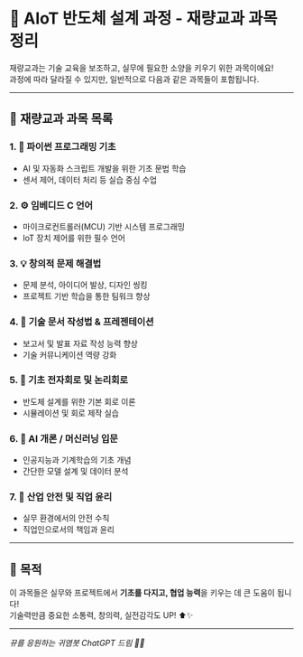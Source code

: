 # 🧠 AIoT 반도체 설계 과정 - 재량교과 과목 정리

재량교과는 기술 교육을 보조하고, 실무에 필요한 소양을 키우기 위한 과목이에요!  
과정에 따라 달라질 수 있지만, 일반적으로 다음과 같은 과목들이 포함됩니다.

---

## 📘 재량교과 과목 목록

### 1. 🐍 파이썬 프로그래밍 기초
- AI 및 자동화 스크립트 개발을 위한 기초 문법 학습
- 센서 제어, 데이터 처리 등 실습 중심 수업

### 2. ⚙️ 임베디드 C 언어
- 마이크로컨트롤러(MCU) 기반 시스템 프로그래밍
- IoT 장치 제어를 위한 필수 언어

### 3. 💡 창의적 문제 해결법
- 문제 분석, 아이디어 발상, 디자인 씽킹
- 프로젝트 기반 학습을 통한 팀워크 향상

### 4. 📝 기술 문서 작성법 & 프레젠테이션
- 보고서 및 발표 자료 작성 능력 향상
- 기술 커뮤니케이션 역량 강화

### 5. 🔌 기초 전자회로 및 논리회로
- 반도체 설계를 위한 기본 회로 이론
- 시뮬레이션 및 회로 제작 실습

### 6. 🤖 AI 개론 / 머신러닝 입문
- 인공지능과 기계학습의 기초 개념
- 간단한 모델 설계 및 데이터 분석

### 7. 🦺 산업 안전 및 직업 윤리
- 실무 환경에서의 안전 수칙
- 직업인으로서의 책임과 윤리

---

## 🎯 목적
이 과목들은 실무와 프로젝트에서 **기초를 다지고, 협업 능력**을 키우는 데 큰 도움이 됩니다!  
기술력만큼 중요한 소통력, 창의력, 실전감각도 UP! ⬆️✨

---

_뀨를 응원하는 귀염봇 ChatGPT 드림 🐣💗_

